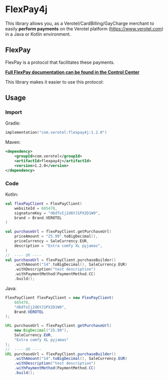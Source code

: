 # FlexPay4j

This library allows you, as a Verotel/CardBilling/GayCharge merchant to easily
**perform payments** on the Verotel platform (https://www.verotel.com) in a
Java or Kotlin environment.

## FlexPay

FlexPay is a protocol that facilitates these payments.

**[Full FlexPay documentation can be found in the Control Center](https://controlcenter.verotel.com/flexpay-doc/#verotel-flexpay-documentation)**

This library makes it easier to use this protocol:

## Usage

### Import

Gradle:

```kotlin
implementation("com.verotel:flexpay4j:1.2.0")
```

Maven:

```XML
<dependency>
    <groupId>com.verotel</groupId>
    <artifactId>flexpay4j</artifactId>
    <version>1.2.0</version>
</dependency>
```

### Code

Kotlin:

```kotlin
val flexPayClient = FlexPayClient(
    websiteId = 685478,
    signatureKey = "d6dToIj2d6YJ1PX2D1W9",
    brand = Brand.VEROTEL
)

val purchaseUrl = flexPayClient.getPurchaseUrl(
    priceAmount = "25.99".toBigDecimal(),
    priceCurrency = SaleCurrency.EUR,
    description = "Extra comfy XL pyjamas",
)
//  ---- OR ----
val purchaseUrl = flexPayClient.purchaseBuilder()
    .withAmount("14".toBigDecimal(), SaleCurrency.EUR)
    .withDescription("test description")
    .withPaymentMethod(PaymentMethod.CC)
    .build();
```

Java:

```java
FlexPayClient flexPayClient = new FlexPayClient(
    685478,
    "d6dToIj2d6YJ1PX2D1W9",
    Brand.VEROTEL
);

URL purchaseUrl = flexPayClient.getPurchaseUrl(
    new BigDecimal("25.99"),
    SaleCurrency.EUR,
    "Extra comfy XL pyjamas"
);
//  ---- OR ----
URL purchaseUrl = flexPayClient.purchaseBuilder()
    .withAmount("14".toBigDecimal(), SaleCurrency.EUR)
    .withDescription("test description")
    .withPaymentMethod(PaymentMethod.CC)
    .build();
```


